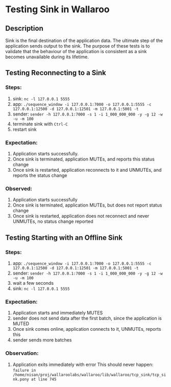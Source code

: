 # Testing Sink in Wallaroo

## Description
Sink is the final destination of the application data. The ultimate step of the application sends output to the sink.
The purpose of these tests is to validate that the behaviour of the application is consistent as a sink becomes unavailable during its lifetime.

## Testing Reconnecting to a Sink

### Steps:

1. sink: `nc -l 127.0.0.1 5555`
1. app: `./sequence_window -i 127.0.0.1:7000 -o 127.0.0.1:5555 -c 127.0.0.1:12500 -d 127.0.0.1:12501 -m 127.0.0.1:5001 -t`
1. sender: `sender -h 127.0.0.1:7000 -s 1 -i 1_000_000_000 -y -g 12 -w -u -m 100`
1. terminate sink with `Ctrl-C`
1. restart sink

### Expectation:
1. Application starts successfully.
1. Once sink is terminated, application MUTEs, and reports this status change
1. Once sink is restarted, application reconnects to it and UNMUTEs, and reports the status change

### Observed:
1. Application starts successfully
1. Once sink is terminated, application MUTEs, but does not report status change
1. Once sink is restarted, application does not reconnect and never UNMUTEs, no status change reported


## Testing Starting with an Offline Sink

### Steps:

1. app: `./sequence_window -i 127.0.0.1:7000 -o 127.0.0.1:5555 -c 127.0.0.1:12500 -d 127.0.0.1:12501 -m 127.0.0.1:5001 -t`
1. sender: `sender -h 127.0.0.1:7000 -s 1 -i 1_000_000_000 -y -g 12 -w -u -m 100`
1. wait a few seconds
1. sink: `nc -l 127.0.0.1 5555`

### Expectation:

1. Application starts and immediately MUTES
1. sender does not send data after the first batch, since the application is MUTED
1. Once sink comes online, application connects to it, UNMUTEs, reports this
1. sender sends more batches

### Observation:

1. Application exits immediately with error This should never happen: `failure in /home/nisan/proj/wallaroolabs/wallaroo/lib/wallaroo/tcp_sink/tcp_sink.pony at line 745`
